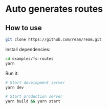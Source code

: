 # Auto generates routes

## How to use

```bash
git clone https://github.com/ream/ream.git
```

Install dependencies:

```bash
cd examples/fs-routes
yarn
```

Run it:

```bash
# Start development server
yarn dev

# Start production server
yarn build && yarn start
```
